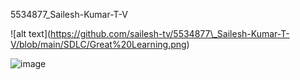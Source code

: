5534877\_Sailesh-Kumar-T-V



!\[alt text](https://github.com/sailesh-tv/5534877\_Sailesh-Kumar-T-V/blob/main/SDLC/Great%20Learning.png)



<img src="https://github.com/sailesh-tv/5534877\_Sailesh-Kumar-T-V/blob/main/SDLC/Great%20Learning.png" alt="image">

